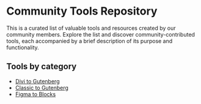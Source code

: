 # Community Tools Repository

This is a curated list of valuable tools and resources created by our community members. Explore the list and discover community-contributed tools, each accompanied by a brief description of its purpose and functionality. 

## Tools by category

- [Divi to Gutenberg](https://github.com/WordPress/move-to-wp/tree/trunk/tools/divi-to-gutenberg)
- [Classic to Gutenberg](https://github.com/WordPress/move-to-wp/tree/trunk/tools/classic-to-gutenberg)
- [Figma to Blocks](https://github.com/WordPress/move-to-wp/tree/trunk/tools/figma-to-blocks)
